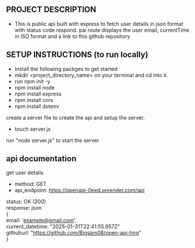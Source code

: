 ## PROJECT DESCRIPTION
* This is public api built with express to fetch user details in json format with status code respond. pai route displays the user email, currentTime in ISO format and a link to this github repository


## SETUP INSTRUCTIONS (to run locally)
* Install the following packges to get started
* mkdir <project_directory_name> on your terminal and cd into it.
* run npm init -y
* npm install node
* npm install express
* npm install cors
* npm install dotenv

create a server file to create the api and setup the server.
* touch server.js

run "node server.js" to start the server

## api documentation
get user details

* method: GET
* api_endpoint: https://openapi-0eed.onrender.com/api

status: OK (200)  
response: json  
{  
    email: 'example@gmail.com',  
    current_datetime: "2025-01-31T22:41:55.957Z"  
    githuburl: "https://github.com/Bigsam08/open-api-hng"   
}  